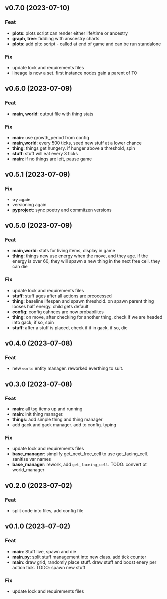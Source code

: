 ## v0.7.0 (2023-07-10)

### Feat

- **plots**: plots script can render either life/time or ancestry
- **graph, tree**: fiddling with anscestry charts
- **plots**: add plto script - called at end of game and can be run standalone

### Fix

- update lock and requirements files
- lineage is now a set. first instance nodes gain a parent of T0

## v0.6.0 (2023-07-09)

### Feat

- **main, world**: output file with thing stats

### Fix

- **main**: use growth_period from config
- **main,world**: every 500 ticks, seed new stuff at a lower chance
- **thing**: things get hungery. if hunger above a threshold, spin
- **stuff**: stuff will eat every 3 ticks
- **main**: if no things are left, pause game

## v0.5.1 (2023-07-09)

### Fix

- try again
- versioning again
- **pyproject**: sync poetry and commitzen versions

## v0.5.0 (2023-07-09)

### Feat

- **main,world**: stats for living items, display in game
- **thing**: things new use energy when the move, and they age. if the energy is over 60, they will spawn a new thing in the next free cell. they can die

### Fix

- update lock and requirements files
- **stuff**: stuff ages after all actions are prcocessed
- **thing**: baseline lifespan and spawn threshold. on spawn parent thing looses half energy. child gets default
- **config**: config cahnces are now probabilites
- **thing**: on move, after checking for another thing, check if we are headed into gack, if so, spin
- **stuff**: after a stuff is placed, check if it in gack, if so, die

## v0.4.0 (2023-07-08)

### Feat

- new `world` entity manager. reworked everthing to suit.

## v0.3.0 (2023-07-08)

### Feat

- **main**: all tsg items up and running
- **main**: init thing manager.
- **things**: add simple thing and thing manager
- add gack and gack manager. add to config. typing

### Fix

- update lock and requirements files
- **base_manager**: simplify get_next_free_cell to use get_facing_cell. sanitise var names
- **base_manager**: rework, add `get_faceing_cell`. TODO: convert ot world_manager

## v0.2.0 (2023-07-02)

### Feat

- split code into files, add config file

## v0.1.0 (2023-07-02)

### Feat

- **main**: Stuff live, spawn and die
- **main.py**: split stuff management into new class. add tick counter
- **main**: draw grid, randomly place stuff. draw stuff and boost enery per action tick. TODO: spawn new stuff

### Fix

- update lock and requirements files
